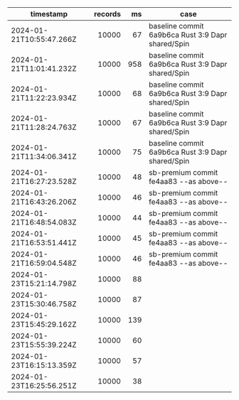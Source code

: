 | timestamp                | records |  ms | case                                              |
| ------------------------ | ------: | --: | ------------------------------------------------- |
| 2024-01-21T10:55:47.266Z |   10000 |  67 | baseline commit 6a9b6ca Rust 3:9 Dapr shared/Spin |
| 2024-01-21T11:01:41.232Z |   10000 | 958 | baseline commit 6a9b6ca Rust 3:9 Dapr shared/Spin |
| 2024-01-21T11:22:23.934Z |   10000 |  68 | baseline commit 6a9b6ca Rust 3:9 Dapr shared/Spin |
| 2024-01-21T11:28:24.763Z |   10000 |  67 | baseline commit 6a9b6ca Rust 3:9 Dapr shared/Spin |
| 2024-01-21T11:34:06.341Z |   10000 |  75 | baseline commit 6a9b6ca Rust 3:9 Dapr shared/Spin |
| 2024-01-21T16:27:23.528Z |   10000 |  48 | sb-premium commit fe4aa83 --as above--            |
| 2024-01-21T16:43:26.206Z |   10000 |  46 | sb-premium commit fe4aa83 --as above--            |
| 2024-01-21T16:48:54.083Z |   10000 |  44 | sb-premium commit fe4aa83 --as above--            |
| 2024-01-21T16:53:51.441Z |   10000 |  45 | sb-premium commit fe4aa83 --as above--            |
| 2024-01-21T16:59:04.548Z |   10000 |  46 | sb-premium commit fe4aa83 --as above--            |
2024-01-23T15:21:14.798Z | 10000 | 88 | 
2024-01-23T15:30:46.758Z | 10000 | 87 | 
2024-01-23T15:45:29.162Z | 10000 | 139 | 
2024-01-23T15:55:39.224Z | 10000 | 60 | 
2024-01-23T16:15:13.359Z | 10000 | 57 | 
2024-01-23T16:25:56.251Z | 10000 | 38 | 
